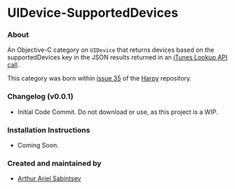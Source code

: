 # UIDevice-SupportedDevices

### About
An Objective-C category on `UIDevice` that returns devices based on the supportedDevices key in the JSON results returned in an [iTunes Lookup API call](http://itunes.apple.com/lookup).

This category was born within [issue 35](https://github.com/ArtSabintsev/Harpy/issues/35) of the [Harpy](http://www.github.com/ArtSabintsev/Harpy) repository.

### Changelog (v0.0.1)
- Initial Code Commit. Do not download or use, as this project is a WIP.

### Installation Instructions

- Coming Soon.

### Created and maintained by
- [Arthur Ariel Sabintsev](http://www.sabintsev.com/) 
